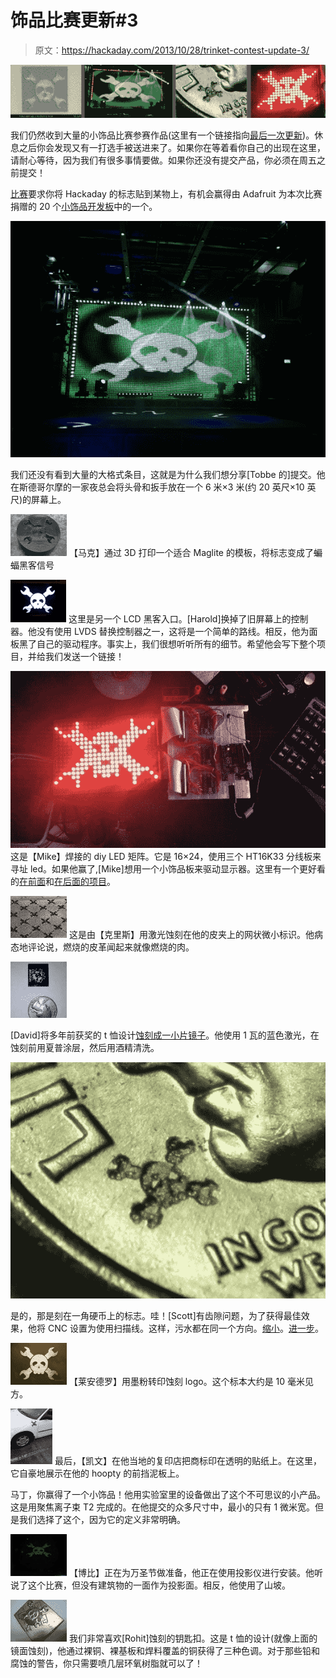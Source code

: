 # 饰品比赛更新#3

> 原文：<https://hackaday.com/2013/10/28/trinket-contest-update-3/>

![trinket-update-3](img/3be9a75ea0f84af7189e76da57f1278e.png)

我们仍然收到大量的小饰品比赛参赛作品(这里有一个链接指向[最后一次更新](http://hackaday.com/2013/10/26/trinket-contest-update-2/))。休息之后你会发现又有一打选手被送进来了。如果你在等着看你自己的出现在这里，请耐心等待，因为我们有很多事情要做。如果你还没有提交产品，你必须在周五之前提交！

[比赛](http://hackaday.com/2013/10/21/pander-to-us-and-win-a-trinket/)要求你将 Hackaday 的标志贴到某物上，有机会赢得由 Adafruit 为本次比赛捐赠的 20 个[小饰品开发板](http://www.adafruit.com/trinket)中的一个。

![trinket-stage-screen](img/77abecda4e94c7465b0c5389b174d211.png)

我们还没有看到大量的大格式条目，这就是为什么我们想分享[Tobbe 的]提交。他在斯德哥尔摩的一家夜总会将头骨和扳手放在一个 6 米×3 米(约 20 英尺×10 英尺)的屏幕上。

[![trinket-maglite-projector](img/bf85e7f8cdb6bd483561cb147832b930.png)](http://hackaday.com/wp-content/uploads/2013/10/trinket-maglite-projector.jpg) 【马克】通过 3D 打印一个适合 Maglite 的模板，将标志变成了~~蝙蝠~~黑客信号

[![trinket-lvds-transplant](img/474225e674eacecd62a43a792de41235.png)](http://hackaday.com/wp-content/uploads/2013/10/trinket-lvds-transplant.png) 这里是另一个 LCD 黑客入口。[Harold]换掉了旧屏幕上的控制器。他没有使用 LVDS 替换控制器之一，这将是一个简单的路线。相反，他为面板黑了自己的驱动程序。事实上，我们很想听听所有的细节。希望他会写下整个项目，并给我们发送一个链接！

![trinket-LED_Matrix_Hackaday](img/5008558d16b0be014077cd6a8f9fb278.png)
这是【Mike】焊接的 diy LED 矩阵。它是 16×24，使用三个 HT16K33 分线板来寻址 led。如果他赢了,[Mike]想用一个小饰品板来驱动显示器。这里有一个更好看的[在前面](http://hackaday.com/wp-content/uploads/2013/10/led_matrix_front_off.jpg)和[在后面的项目](http://hackaday.com/wp-content/uploads/2013/10/led_matrix_back.jpg)。

[![trinket-leather-wallet](img/ab75265eb58a533c4e8f88922d630b3d.png)](http://hackaday.com/wp-content/uploads/2013/10/trinket-leather-wallet.jpeg) 这是由【克里斯】用激光蚀刻在他的皮夹上的网状微小标识。他病态地评论说，燃烧的皮革闻起来就像燃烧的肉。

[![trinket-mirror-etching](img/690fc7631fc9dba74038f9a515dcda64.png)](http://hackaday.com/wp-content/uploads/2013/10/trinket-mirror-etching.jpg)

[David]将多年前获奖的 t 恤设计[蚀刻成一小片镜子](http://imgur.com/a/SGJsM)。他使用 1 瓦的蓝色激光，在蚀刻前用夏普涂层，然后用酒精清洗。

![OLYMPUS DIGITAL CAMERA](img/f56683b1ff1022a87db2da7333378660.png)

是的，那是刻在一角硬币上的标志。哇！[Scott]有齿隙问题，为了获得最佳效果，他将 CNC 设置为使用扫描线。这样，污水都在同一个方向。[缩小](http://hackaday.com/wp-content/uploads/2013/10/trinket-dime-2.jpg)。[进一步](http://hackaday.com/wp-content/uploads/2013/10/trinket-dime-3.jpg)。

[![OLYMPUS DIGITAL CAMERA](img/b63f4c47312af08a8f2a25a21ddc034e.png)](http://hackaday.com/wp-content/uploads/2013/10/trinket-pcb-etching.jpg) 【莱安德罗】用墨粉转印蚀刻 logo。这个标本大约是 10 毫米见方。

[![trinket-side-of-car](img/4692797b465aaa5a38d3ec8ca7a89a82.png)](http://hackaday.com/wp-content/uploads/2013/10/trinket-side-of-car.jpg) 最后，【凯文】在他当地的复印店把商标印在透明的贴纸上。在这里，它自豪地展示在他的 hoopty 的前挡泥板上。

马丁，你赢得了一个小饰品！他用实验室里的设备做出了这个不可思议的小产品。这是用聚焦离子束 T2 完成的。在他提交的众多尺寸中，最小的只有 1 微米宽。但是我们选择了这个，因为它的定义非常明确。

[![trinket-halloween-projector](img/13356f6ead8dd5c20ee451badcb72996.png)](http://hackaday.com/wp-content/uploads/2013/10/trinket-halloween-projector.jpg) 【博比】正在为万圣节做准备，他正在使用投影仪进行安装。他听说了这个比赛，但没有建筑物的一面作为投影面。相反，他使用了山坡。

[![trinket-etched-keychain](img/5f66f370314d7d2d30944fcd3eb0bcc8.png)](http://hackaday.com/wp-content/uploads/2013/10/trinket-etched-keychain.jpg) 我们非常喜欢[Rohit]蚀刻的钥匙扣。这是 t 恤的设计(就像上面的镜面蚀刻)，他通过裸铜、裸基板和焊料覆盖的铜获得了三种色调。对于那些铅和腐蚀的警告，你只需要喷几层环氧树脂就可以了！
